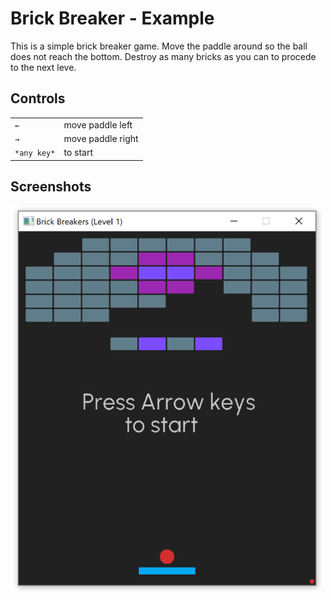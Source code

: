 # Brick Breaker - Example

This is a simple brick breaker game. Move the paddle around so the ball does not reach the bottom. Destroy as many bricks as you can to procede to the next leve.

## Controls

| | |
|--|--|
| `←` | move paddle left |
| `→` | move paddle right |
| `*any key*` | to start |


## Screenshots

![](./doc/capture.gif "Brick Breaker")